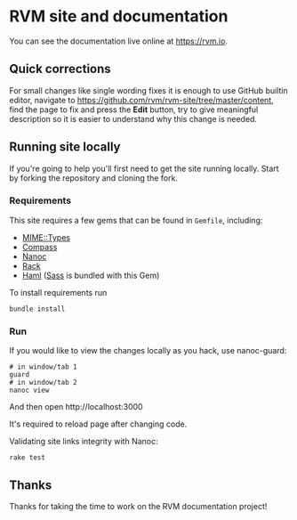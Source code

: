 # RVM site  and documentation

You can see the documentation live online at <https://rvm.io>.

## Quick corrections

For small changes like single wording fixes it is enough to use GitHub builtin editor,
navigate to https://github.com/rvm/rvm-site/tree/master/content, find the page to fix
and press the **Edit** button, try to give meaningful description so it is easier to
understand why this change is needed.

## Running site locally

If you're going to help you'll first need to get the site running locally. Start by
forking the repository and cloning the fork.

### Requirements

This site requires a few gems that can be found in `Gemfile`, including:

- [MIME::Types](https://github.com/halostatue/mime-types#readme)
- [Compass](http://compass-style.org/)
- [Nanoc](https://nanoc.ws/)
- [Rack](https://rack.github.io/)
- [Haml](http://haml.info/) ([Sass](http://sass-lang.com/) is bundled with this Gem)

To install requirements run

    bundle install

### Run 

If you would like to view the changes locally as you hack, use nanoc-guard:

    # in window/tab 1
    guard
    # in window/tab 2
    nanoc view
    
And then open http://localhost:3000

It's required to reload page after changing code.

Validating site links integrity with Nanoc:

    rake test

## Thanks

Thanks for taking the time to work on the RVM documentation project!
